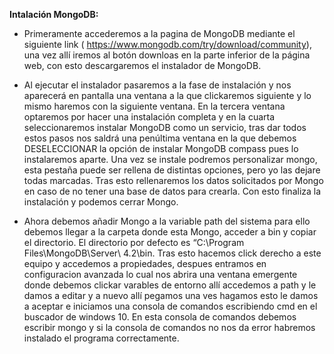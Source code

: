 **Intalación MongoDB:**

* Primeramente accederemos a la pagina de MongoDB mediante el siguiente link (   https://www.mongodb.com/try/download/community), una vez allí iremos al botón downloas en la parte inferior de la página web, con esto descargaremos el instalador de MongoDB.

* Al ejecutar el instalador pasaremos a la fase de instalación y nos aparecerá en pantalla una ventana a la que clickaremos siguiente y lo mismo haremos con la siguiente ventana. En la tercera ventana optaremos por hacer una instalación completa y en la cuarta seleccionaremos instalar MongoDB como un servicio, tras dar todos estos pasos nos saldrá una penúltima ventana en la que debemos DESELECCIONAR la opción de instalar MongoDB compass pues lo instalaremos aparte. Una vez se instale podremos personalizar mongo, esta pestaña puede ser rellena de distintas opciones, pero yo las dejare todas marcadas. Tras esto rellenaremos los datos solicitados por Mongo en caso de no tener una base de datos para crearla. Con esto finaliza la instalación y podemos cerrar Mongo.

* Ahora debemos añadir Mongo a la variable path del sistema para ello debemos llegar a la carpeta donde esta Mongo, acceder a bin y copiar el directorio. El directorio por defecto es “C:\Program Files\MongoDB\Server\ 4.2\bin. Tras esto hacemos click derecho a este equipo y accedemos a propiedades, despues entramos en configuracion avanzada lo cual nos abrira una ventana emergente donde debemos clickar varables de entorno allí accedemos a path y le damos a editar y a nuevo allí pegamos una ves hagamos esto le damos a aceptar e iniciamos una consola de comandos escribiendo cmd en el buscador de windows 10. En esta consola de comandos debemos escribir mongo y si la consola de comandos no nos da error habremos instalado el programa correctamente.